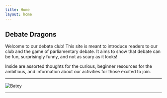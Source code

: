 ```yaml
---
title: Home
layout: home
---
```


## Debate Dragons
Welcome to our debate club! This site is meant to introduce readers to our club and the game of parliamentary debate. It aims to show that debate can be fun, surprisingly funny, and not as scary as it looks! 

Inside are assorted thoughts for the curious, beginner resources for the ambitious, and information about our activities for those excited to join. 

----

![Batey](/debate-dragons/assets/images/batey.webp)

----

[Just the Docs]: https://just-the-docs.github.io/just-the-docs/
[GitHub Pages]: https://docs.github.com/en/pages
[README]: https://github.com/just-the-docs/just-the-docs-template/blob/main/README.md
[Jekyll]: https://jekyllrb.com
[GitHub Pages / Actions workflow]: https://github.blog/changelog/2022-07-27-github-pages-custom-github-actions-workflows-beta/
[use this template]: https://github.com/just-the-docs/just-the-docs-template/generate

